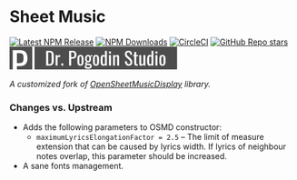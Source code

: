 # Sheet Music

[![Latest NPM Release](https://img.shields.io/npm/v/@dr.pogodin/sheet-music.svg)](https://www.npmjs.com/package/@dr.pogodin/sheet-music)
[![NPM Downloads](https://img.shields.io/npm/dm/@dr.pogodin/sheet-music.svg)](https://www.npmjs.com/package/@dr.pogodin/sheet-music)
[![CircleCI](https://dl.circleci.com/status-badge/img/gh/birdofpreyru/sheet-music/tree/master.svg?style=shield)](https://app.circleci.com/pipelines/github/birdofpreyru/sheet-music)
[![GitHub Repo stars](https://img.shields.io/github/stars/birdofpreyru/sheet-music?style=social)](https://github.com/birdofpreyru/sheet-music)
[![Dr. Pogodin Studio](https://raw.githubusercontent.com/birdofpreyru/sheet-music/master/.README/logo-dr-pogodin-studio.svg)](https://dr.pogodin.studio/docs/sheet-music)

_A customized fork of
[OpenSheetMusicDisplay](https://www.npmjs.com/package/opensheetmusicdisplay)
library._

### Changes vs. Upstream
- Adds the following parameters to OSMD constructor:
  - `maximumLyricsElongationFactor = 2.5` &ndash; The limit of measure extension
    that can be caused by lyrics width. If lyrics of neighbour notes overlap,
    this parameter should be increased.
- A sane fonts management.
